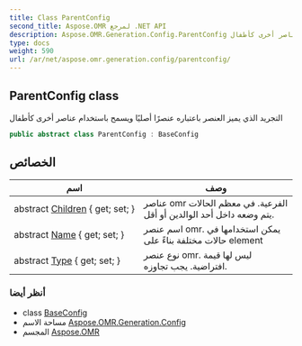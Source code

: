 ```yaml
---
title: Class ParentConfig
second_title: Aspose.OMR لمرجع .NET API
description: Aspose.OMR.Generation.Config.ParentConfig فصل. التجريد الذي يميز العنصر باعتباره عنصرًا أصليًا ويسمح باستخدام عناصر أخرى كأطفال
type: docs
weight: 590
url: /ar/net/aspose.omr.generation.config/parentconfig/
---
```

## ParentConfig class

التجريد الذي يميز العنصر باعتباره عنصرًا أصليًا ويسمح باستخدام عناصر أخرى كأطفال

```csharp
public abstract class ParentConfig : BaseConfig
```

## الخصائص

| اسم | وصف |
| --- | --- |
| abstract [Children](../../aspose.omr.generation.config/parentconfig/children/) { get; set; } | عناصر omr الفرعية. في معظم الحالات يتم وضعه داخل أحد الوالدين أو أقل. |
| abstract [Name](../../aspose.omr.generation.config/baseconfig/name/) { get; set; } | اسم عنصر omr. يمكن استخدامها في حالات مختلفة بناءً على element |
| abstract [Type](../../aspose.omr.generation.config/baseconfig/type/) { get; set; } | نوع عنصر omr. ليس لها قيمة افتراضية. يجب تجاوزه. |

### أنظر أيضا

* class [BaseConfig](../baseconfig/)
* مساحة الاسم [Aspose.OMR.Generation.Config](../../aspose.omr.generation.config/)
* المجسم [Aspose.OMR](../../)


